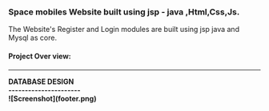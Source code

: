 <h3>Space mobiles Website built using jsp - java ,Html,Css,Js.</h3>
The Website's Register and Login modules are built using jsp java and Mysql as core.<br>
<h4>Project Over view:<h4>
<hr></hr>
DATABASE DESIGN <br>
----------------------<br>
![Screenshot](footer.png)

